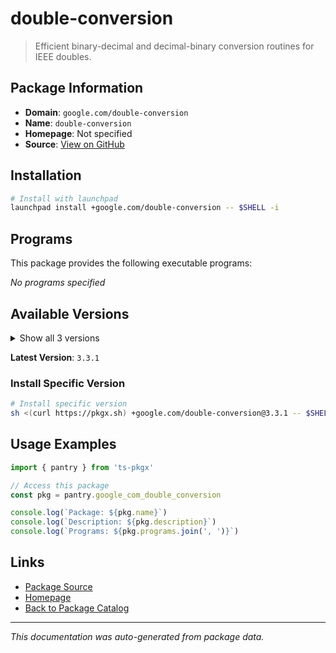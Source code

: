 # double-conversion

> Efficient binary-decimal and decimal-binary conversion routines for IEEE doubles.

## Package Information

- **Domain**: `google.com/double-conversion`
- **Name**: `double-conversion`
- **Homepage**: Not specified
- **Source**: [View on GitHub](https://github.com/pkgxdev/pantry/tree/main/projects/google.com/double-conversion/package.yml)

## Installation

```bash
# Install with launchpad
launchpad install +google.com/double-conversion -- $SHELL -i
```

## Programs

This package provides the following executable programs:

*No programs specified*

## Available Versions

<details>
<summary>Show all 3 versions</summary>

- `3.3.1`, `3.3.0`, `3.2.1`

</details>

**Latest Version**: `3.3.1`

### Install Specific Version

```bash
# Install specific version
sh <(curl https://pkgx.sh) +google.com/double-conversion@3.3.1 -- $SHELL -i
```

## Usage Examples

```typescript
import { pantry } from 'ts-pkgx'

// Access this package
const pkg = pantry.google_com_double_conversion

console.log(`Package: ${pkg.name}`)
console.log(`Description: ${pkg.description}`)
console.log(`Programs: ${pkg.programs.join(', ')}`)
```

## Links

- [Package Source](https://github.com/pkgxdev/pantry/tree/main/projects/google.com/double-conversion/package.yml)
- [Homepage](#)
- [Back to Package Catalog](../package-catalog.md)

---

*This documentation was auto-generated from package data.*
